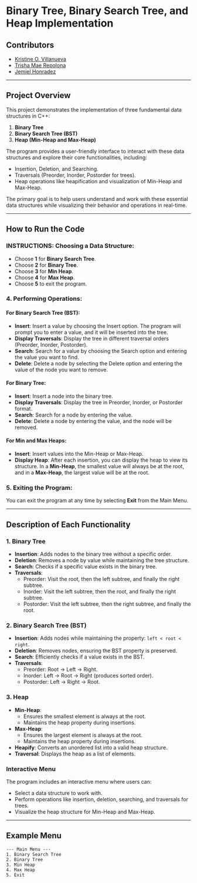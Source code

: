 # Binary Tree, Binary Search Tree, and Heap Implementation

## Contributors
- [Kristine O. Villanueva](https://github.com/szeistin)
- [Trisha Mae Repolona](https://github.com/TRISHAMAER)
- [Jemiel Honradez](https://github.com/Jemhonradez)

---
## Project Overview

This project demonstrates the implementation of three fundamental data structures in C++:
1. **Binary Tree**
2. **Binary Search Tree (BST)**
3. **Heap (Min-Heap and Max-Heap)**

The program provides a user-friendly interface to interact with these data structures and explore their core functionalities, including:
- Insertion, Deletion, and Searching.
- Traversals (Preorder, Inorder, Postorder for trees).
- Heap operations like heapification and visualization of Min-Heap and Max-Heap.

The primary goal is to help users understand and work with these essential data structures while visualizing their behavior and operations in real-time.

---

## How to Run the Code

### INSTRUCTIONS: Choosing a Data Structure:

- Choose **1** for **Binary Search Tree**.
- Choose **2** for **Binary Tree**.
- Choose **3** for **Min Heap**.
- Choose **4** for **Max Heap**.
- Choose **5** to exit the program.

### 4. Performing Operations:

#### For **Binary Search Tree (BST)**:
- **Insert**: Insert a value by choosing the Insert option. The program will prompt you to enter a value, and it will be inserted into the tree.
- **Display Traversals**: Display the tree in different traversal orders (Preorder, Inorder, Postorder).
- **Search**: Search for a value by choosing the Search option and entering the value you want to find.
- **Delete**: Delete a node by selecting the Delete option and entering the value of the node you want to remove.

#### For **Binary Tree**:
- **Insert**: Insert a node into the binary tree.
- **Display Traversals**: Display the tree in Preorder, Inorder, or Postorder format.
- **Search**: Search for a node by entering the value.
- **Delete**: Delete a node by entering the value, and the node will be removed.

#### For **Min and Max Heaps**:
- **Insert**: Insert values into the Min-Heap or Max-Heap.
- **Display Heap**: After each insertion, you can display the heap to view its structure. In a **Min-Heap**, the smallest value will always be at the root, and in a **Max-Heap**, the largest value will be at the root.

### 5. Exiting the Program:
You can exit the program at any time by selecting **Exit** from the Main Menu.

---

## Description of Each Functionality

### 1. **Binary Tree**
- **Insertion**: Adds nodes to the binary tree without a specific order.
- **Deletion**: Removes a node by value while maintaining the tree structure.
- **Search**: Checks if a specific value exists in the binary tree.
- **Traversals**:
  - Preorder: Visit the root, then the left subtree, and finally the right subtree.
  - Inorder: Visit the left subtree, then the root, and finally the right subtree.
  - Postorder: Visit the left subtree, then the right subtree, and finally the root.

### 2. **Binary Search Tree (BST)**
- **Insertion**: Adds nodes while maintaining the property: `left < root < right`.
- **Deletion**: Removes nodes, ensuring the BST property is preserved.
- **Search**: Efficiently checks if a value exists in the BST.
- **Traversals**:
  - Preorder: Root -> Left -> Right.
  - Inorder: Left -> Root -> Right (produces sorted order).
  - Postorder: Left -> Right -> Root.

### 3. **Heap**
- **Min-Heap**:
  - Ensures the smallest element is always at the root.
  - Maintains the heap property during insertions.
- **Max-Heap**:
  - Ensures the largest element is always at the root.
  - Maintains the heap property during insertions.
- **Heapify**: Converts an unordered list into a valid heap structure.
- **Traversal**: Displays the heap as a list of elements.

### Interactive Menu
The program includes an interactive menu where users can:
- Select a data structure to work with.
- Perform operations like insertion, deletion, searching, and traversals for trees.
- Visualize the heap structure for Min-Heap and Max-Heap.

---

## Example Menu
```plaintext
--- Main Menu ---
1. Binary Search Tree
2. Binary Tree
3. Min Heap
4. Max Heap
5. Exit
